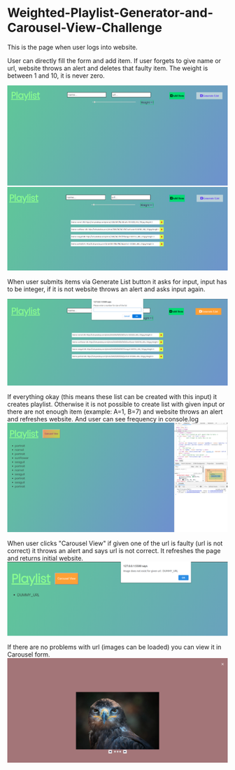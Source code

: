 # Weighted-Playlist-Generator-and-Carousel-View-Challenge

This is the page when user logs into website.

User can directly fill the form and add item. If user forgets to give name or url, website throws an alert and deletes that faulty item.
The weight is between 1 and 10, it is never zero.

<img src="testImages/1.png">

<img src="testImages/2.png">

When user submits items via Generate List button it asks for input, input has to be integer, if it is not website throws an alert and asks input again.

<img src="testImages/3.png">

If everything okay (this means these list can be created with this input) it creates playlist. Otherwise it is not possible to create list with given input or there are not enough item (example: A=1, B=7) and website throws an alert and refreshes website. And user can see frequency in console.log
<img src="testImages/4.png">

When user clicks "Carousel View" if given one of the url is faulty (url is not correct) it throws an alert and says url is not correct. It refreshes the page and returns initial website. 
<img src="testImages/6.png">

If there are no problems with url (images can be loaded) you can view it in Carousel form. 
<img src="testImages/5.png">
